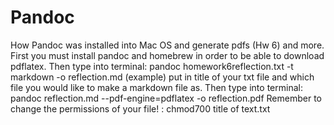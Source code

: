 # Pandoc
How Pandoc was installed into Mac OS and generate pdfs (Hw 6) and more.
First you must install pandoc and homebrew in order to be able to download pdflatex. 
Then type into terminal: pandoc homework6reflection.txt -t markdown -o reflection.md (example) put in title of your txt file and which file you would like
to make a markdown file as.
Then type into terminal: pandoc reflection.md --pdf-engine=pdflatex -o reflection.pdf
Remember to change the permissions of your file! : chmod700 title of text.txt 

